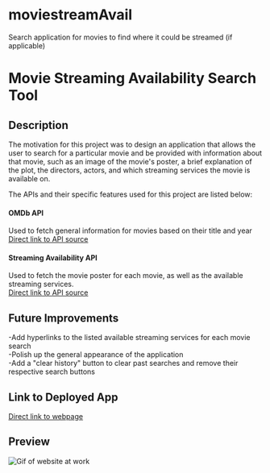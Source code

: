 # moviestreamAvail
Search application for movies to find where it could be streamed (if applicable)




# Movie Streaming Availability Search Tool

## Description

The motivation for this project was to design an application that allows the user to search for a particular movie and be provided with information about that movie, such as an image of the movie's poster, a brief explanation of the plot, the directors, actors, and which streaming services the movie is available on.

The APIs and their specific features used for this project are listed below:

#### OMDb API
Used to fetch general information for movies based on their title and year <br />
[Direct link to API source](http://www.omdbapi.com/)

#### Streaming Availability API
Used to fetch the movie poster for each movie, as well as the available streaming services. <br />
[Direct link to API source](https://rapidapi.com/movie-of-the-night-movie-of-the-night-default/api/streaming-availability)

## Future Improvements
-Add hyperlinks to the listed available streaming services for each movie search <br />
-Polish up the general appearance of the application <br />
-Add a "clear history" button to clear past searches and remove their respective search buttons <br />

## Link to Deployed App

[Direct link to webpage](https://www.harrisond251.github.io/moviestreamAvail/frontpage.html)

## Preview

![Gif of website at work](./assets/animations/movie-stream-demo.gif)
